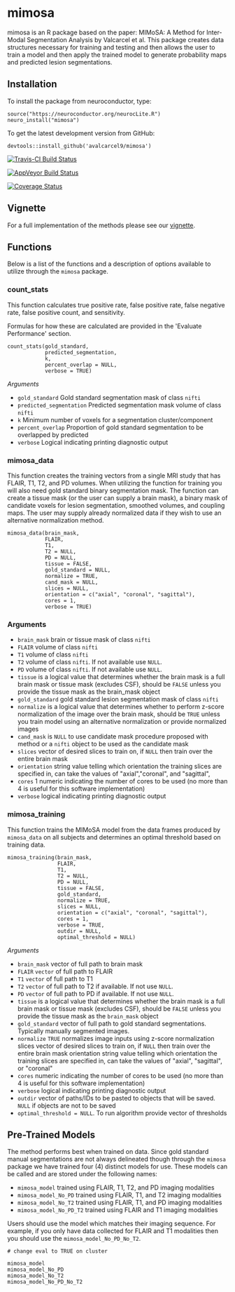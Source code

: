 # mimosa

mimosa is an R package based on the paper: MIMoSA: A Method for Inter-Modal Segmentation Analysis by Valcarcel et al. This package creates data structures necessary for training and testing and then allows the user to train a model and then apply the trained model to generate probability maps and predicted lesion segmentations.

## Installation

To install the package from neuroconductor, type:
```{r, eval = FALSE}
source("https://neuroconductor.org/neurocLite.R")
neuro_install("mimosa")
```

To get the latest development version from GitHub:

```{r, eval = FALSE}
devtools::install_github('avalcarcel9/mimosa')
```


[![Travis-CI Build Status](https://travis-ci.org/avalcarcel9/mimosa.svg?branch=master)](https://travis-ci.org/avalcarcel9/mimosa)

[![AppVeyor Build Status](https://ci.appveyor.com/api/projects/status/github/avalcarcel9/mimosa?branch=master&svg=true)](https://ci.appveyor.com/project/avalcarcel9/mimosa)

[![Coverage Status](https://img.shields.io/coveralls/muschellij2/mimosa.svg)](https://coveralls.io/r/muschellij2/mimosa?branch=master)

## Vignette

For a full implementation of the methods please see our [vignette](https://github.com/avalcarcel9/mimosa/tree/master/vignettes).

## Functions

Below is a list of the functions and a description of options available to utilize through the `mimosa` package.

### count_stats

This function calculates true positive rate, false positive rate, false negative rate, false positive count, and sensitivity.

Formulas for how these are calculated are provided in the 'Evaluate Performance' section.

```{r, eval = FALSE}
count_stats(gold_standard, 
            predicted_segmentation, 
            k, 
            percent_overlap = NULL, 
            verbose = TRUE)
```

_Arguments_

- `gold_standard` Gold standard segmentation mask of class `nifti`
- `predicted_segmentation` Predicted segmentation mask volume of class `nifti`
- `k` Minimum number of voxels for a segmentation cluster/component
- `percent_overlap` Proportion of gold standard segmentation to be overlapped by predicted
- `verbose` Logical indicating printing diagnostic output

### mimosa_data

This function creates the training vectors from a single MRI study that has FLAIR, T1, T2, and PD volumes. When utilizing the function for training you will also need gold standard binary segmentation mask. The function can create a tissue mask (or the user can supply a brain mask), a binary mask of candidate voxels for lesion segmentation, smoothed volumes, and coupling maps. The user may supply already normalized data if they wish to use an alternative normalization method.

```{r, eval = FALSE}
mimosa_data(brain_mask, 
            FLAIR, 
            T1, 
            T2 = NULL, 
            PD = NULL, 
            tissue = FALSE, 
            gold_standard = NULL, 
            normalize = TRUE, 
            cand_mask = NULL, 
            slices = NULL, 
            orientation = c("axial", "coronal", "sagittal"), 
            cores = 1, 
            verbose = TRUE)
```

### Arguments

- `brain_mask` brain or tissue mask of class `nifti`
- `FLAIR` volume of class `nifti`
- `T1` volume of class `nifti`
- `T2` volume of class `nifti`. If not available use `NULL`.
- `PD` volume of class `nifti`. If not available use `NULL`.
- `tissue` is a logical value that determines whether the brain mask is a full brain mask or tissue mask (excludes CSF), should be `FALSE` unless you provide the tissue mask as the brain_mask object
- `gold_standard` gold standard lesion segmentation mask of class `nifti`
- `normalize` is a logical value that determines whether to perform z-score normalization of the image over the brain mask, should be `TRUE` unless you train model using an alternative normalization or provide normalized images
- `cand_mask` is `NULL` to use candidate mask procedure proposed with method or a `nifti` object to be used as the candidate mask
- `slices` vector of desired slices to train on, if `NULL` then train over the entire brain mask
- `orientation` string value telling which orientation the training slices are specified in, can take the values of "axial","coronal", and "sagittal", 
- `cores` 1 numeric indicating the number of cores to be used (no more than 4 is useful for this software implementation)
- `verbose` logical indicating printing diagnostic output

### mimosa_training 

This function trains the MIMoSA model from the data frames produced by `mimosa_data` on all subjects and determines an optimal threshold based on training data.


```{r, eval = FALSE}
mimosa_training(brain_mask, 
                FLAIR, 
                T1, 
                T2 = NULL, 
                PD = NULL, 
                tissue = FALSE, 
                gold_standard, 
                normalize = TRUE, 
                slices = NULL, 
                orientation = c("axial", "coronal", "sagittal"), 
                cores = 1, 
                verbose = TRUE, 
                outdir = NULL, 
                optimal_threshold = NULL)
```

_Arguments_

- `brain_mask` vector of full path to brain mask
- `FLAIR` `vector` of full path to FLAIR
- `T1` `vector` of full path to T1
- `T2` `vector` of full path to T2 if available. If not use `NULL`.
- `PD` `vector` of full path to PD if available. If not use `NULL`.
- `tissue` is a logical value that determines whether the brain mask is a full brain mask or tissue mask (excludes CSF), should be `FALSE` unless you provide the tissue mask as the `brain_mask` object
- `gold_standard` vector of full path to gold standard segmentations. Typically manually segmented images.
- `normalize` `TRUE` normalizes image inputs using z-score normalization slices vector of desired slices to train on, if `NULL` then train over the entire brain mask orientation string value telling which orientation the training slices are specified in, can take the values of "axial", "sagittal", or "coronal"
- `cores` numeric indicating the number of cores to be used (no more than 4 is useful for this software implementation)
- `verbose` logical indicating printing diagnostic output
- `outdir` vector of paths/IDs to be pasted to objects that will be saved. `NULL` if objects are not to be saved
- `optimal_threshold = NULL`. To run algorithm provide vector of thresholds

## Pre-Trained Models

The method performs best when trained on data. Since gold standard manual segmentations are not always delineated though through the `mimosa` package we have trained four (4) distinct models for use. These models can be called and are stored under the following names:

- `mimosa_model` trained using FLAIR, T1, T2, and PD imaging modalities
- `mimosa_model_No_PD` trained using FLAIR, T1, and T2 imaging modalities
- `mimosa_model_No_T2` trained using FLAIR, T1, and PD imaging modalities
- `mimosa_model_No_PD_T2` trained using FLAIR and T1 imaging modalities

Users should use the model which matches their imaging sequence. For example, if you only have data collected for FLAIR and T1 modalities then you should use the `mimosa_model_No_PD_No_T2`.

```{r, eval = FALSE}
# change eval to TRUE on cluster

mimosa_model
mimosa_model_No_PD
mimosa_model_No_T2
mimosa_model_No_PD_No_T2
```


